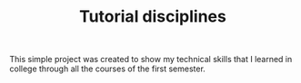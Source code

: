 <h1 align="center">Tutorial disciplines</h1><br>
<p>This simple project was created to show my technical skills that I learned in college through all the courses of the first semester.</p>
